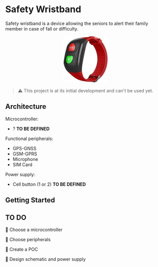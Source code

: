 # Safety Wristband
Safety wristband is a device allowing the seniors to alert their family member in case of fall or difficulty.

<p align="center">
<img src="./res/Product_example.jpg" /> 
</p>

> :warning:  This project is at its initial development and can't be used yet.
## Architecture
Microcontroller:
- ? **TO BE DEFINED**

Functional peripherals:
- GPS-GNSS
- GSM-GPRS
- Microphone
- SIM Card

Power supply:
- Cell button (1 or 2) **TO BE DEFINED**

## Getting Started

## TO DO 
:triangular_flag_on_post: Choose a microcontroller

:triangular_flag_on_post: Choose peripherals

:triangular_flag_on_post: Create a POC

:triangular_flag_on_post: Design schematic and power supply

